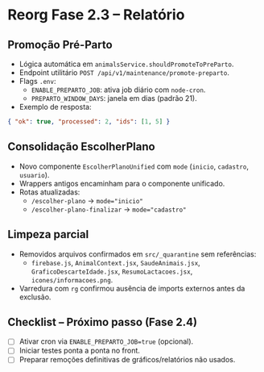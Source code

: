 # Reorg Fase 2.3 – Relatório

## Promoção Pré-Parto
- Lógica automática em `animalsService.shouldPromoteToPreParto`.
- Endpoint utilitário `POST /api/v1/maintenance/promote-preparto`.
- Flags `.env`:
  - `ENABLE_PREPARTO_JOB`: ativa job diário com `node-cron`.
  - `PREPARTO_WINDOW_DAYS`: janela em dias (padrão 21).
- Exemplo de resposta:
```json
{ "ok": true, "processed": 2, "ids": [1, 5] }
```

## Consolidação EscolherPlano
- Novo componente `EscolherPlanoUnified` com `mode` (`inicio`, `cadastro`, `usuario`).
- Wrappers antigos encaminham para o componente unificado.
- Rotas atualizadas:
  - `/escolher-plano` → `mode="inicio"`
  - `/escolher-plano-finalizar` → `mode="cadastro"`

## Limpeza parcial
- Removidos arquivos confirmados em `src/_quarantine` sem referências:
  - `firebase.js`, `AnimalContext.jsx`, `SaudeAnimais.jsx`,
    `GraficoDescarteIdade.jsx`, `ResumoLactacoes.jsx`, `icones/informacoes.png`.
- Varredura com `rg` confirmou ausência de imports externos antes da exclusão.

## Checklist – Próximo passo (Fase 2.4)
- [ ] Ativar cron via `ENABLE_PREPARTO_JOB=true` (opcional).
- [ ] Iniciar testes ponta a ponta no front.
- [ ] Preparar remoções definitivas de gráficos/relatórios não usados.
